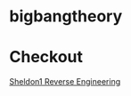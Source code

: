 # bigbangtheory


# Checkout 
[ Sheldon1 Reverse Engineering](https://github.com/Shashied/bigbangtheory/wiki/Sheldon1)
